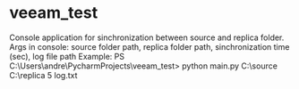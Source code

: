 # veeam_test
Console application for sinchronization between source and replica folder.
Args in console: source folder path, replica folder path, sinchronization time (sec), log file path
Example: PS C:\Users\andre\PycharmProjects\veeam_test> python main.py C:\source C:\replica 5 log.txt
